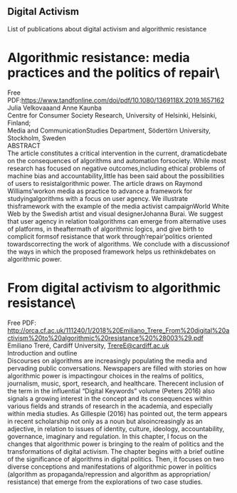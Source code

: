 ## Digital Activism
List of publications about digital activism and algorithmic resistance

# Algorithmic resistance: media practices and the politics of repair\
Free PDF:https://www.tandfonline.com/doi/pdf/10.1080/1369118X.2019.1657162 \
Julia Velkovaaand Anne Kaunba\
Centre for Consumer Society Research, University of Helsinki, Helsinki, Finland;\
Media and CommunicationStudies Department, Södertörn University, Stockholm, Sweden\
ABSTRACT\
The article constitutes a critical intervention in the current, dramaticdebate on the consequences of algorithms and automation forsociety. While most research has focused on negative outcomes,including ethical problems of machine bias and accountability,little has been said about the possibilities of users to resistalgorithmic power. The article draws on Raymond Williams’workon media as practice to advance a framework for studyingalgorithms with a focus on user agency. We illustrate thisframework with the example of the media activist campaignWorld White Web by the Swedish artist and visual designerJohanna Burai. We suggest that user agency in relation toalgorithms can emerge from alternative uses of platforms, in theaftermath of algorithmic logics, and give birth to complicit formsof resistance that work through‘repair’politics oriented towardscorrecting the work of algorithms. We conclude with a discussionof the ways in which the proposed framework helps us rethinkdebates on algorithmic power.


# From digital activism to algorithmic resistance\
Free PDF: http://orca.cf.ac.uk/111240/1/2018%20Emiliano_Trere_From%20digital%20activism%20to%20algorithmic%20resistance%20%28003%29.pdf \
Emiliano Treré, Cardiff University, TrereE@cardiff.ac.uk\
Introduction and outline\
Discourses  on  algorithms  are  increasingly  populating  the  media  and pervading public conversations. Newspapers  are  filled  with  stories  on  how  algorithmic  power  is  impactingour choices in the realms of politics, journalism, music, sport, research, and healthcare. Therecent  inclusion  of  the  term  in  the  influential  “Digital  Keywords”  volume  (Peters  2016) also signals a growing interest in the concept and its consequences within various fields and strands  of  research  in  the  academia,  and  especially  within  media  studies.  As  Gillespie  (2016) has pointed out, the term appears in recent scholarship not only as a noun but alsoincreasingly   as   an   adjective,   in   relation   to   issues   of   identity,   culture,   ideology,   accountability, governance, imaginary  and  regulation.  In  this  chapter,   I  focus  on  the  changes that algorithmic power is bringing to the realm of politics and the transformations of digital activism. The chapter begins with a brief outline of the significance of algorithms in  digital politics.  Then,  it  focuses  on  two  diverse  conceptions  and  manifestations  of algorithmic   power   in politics   (algorithm   as   propaganda/repression   and   algorithm   as   appropriation/ resistance) that emerge from the explorations of two case studies. 
